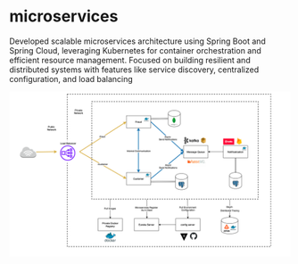 # microservices
Developed scalable microservices architecture using Spring Boot and Spring Cloud, leveraging Kubernetes for container orchestration and efficient resource management. Focused on building resilient and distributed systems with features like service discovery, centralized configuration, and load balancing

![Screenshot 2023](https://github.com/FarahDvp/images/blob/fae581924e3ee14123c6f93b3c8f28ce19637407/micoservices.png)

